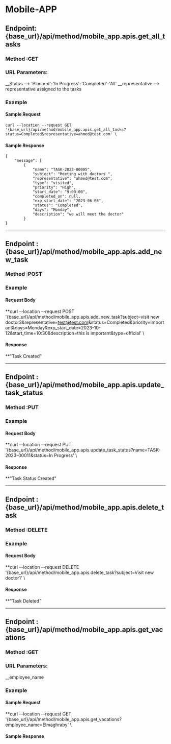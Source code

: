 # Mobile-APP
## Endpoint:{base_url}/api/method/mobile_app.apis.get_all_tasks
### Method :GET

### URL Parameters:
__Status --> 'Planned'-'In Progress'-'Completed'-'All'
__representative  --> representative assigned to the tasks

### Example
#### Sample Request
```
curl --location --request GET '{base_url}/api/method/mobile_app.apis.get_all_tasks?status=Completed&representative=ahmed@test.com' \
```
#### Sample Response
```
{
    "message": [
        {
            "name": "TASK-2023-00005",
            "subject": "Meeting with doctors ",
            "representative": "ahmed@test.com",
            "type": "visited",
            "priority": "High",
            "start_date": "9:00:00",
            "completed_on": null,
            "exp_start_date": "2023-06-08",
            "status": "Completed",
            "days": "Monday",
            "description": "we will meet the doctor"
        }
}
```
____________________________________________________________________________________________________________________________
## Endpoint :{base_url}/api/method/mobile_app.apis.add_new_task
### Method :POST

### Example
#### Request Body
**curl --location --request POST '{base_url}/api/method/mobile_app.apis.add_new_task?subject=visit new doctor3&representative=test@test.com&status=Completed&priority=Important&days=Monday&exp_start_date=2023-10-12&start_time=10:30&description=this is important&type=official' \
#### Response
 **"Task Created"
 
 ____________________________________________________________________________________________________________________________
 ## Endpoint :{base_url}/api/method/mobile_app.apis.update_task_status
 ### Method :PUT
 
 ### Example
 #### Request Body
 **curl --location --request PUT '{base_url}/api/method/mobile_app.apis.update_task_status?name=TASK-2023-00011&status=In Progress' \
#### Response
**"Task Status Created"

____________________________________________________________________________________________________________________________
## Endpoint :{base_url}/api/method/mobile_app.apis.delete_task
### Method :DELETE

### Example
#### Request Body
**curl --location --request DELETE '{base_url}/api/method/mobile_app.apis.delete_task?subject=Visit new doctor1' \
#### Response
**"Task Deleted"
______________________________________________________________________________________________________________________________
## Endpoint :{base_url}/api/method/mobile_app.apis.get_vacations
### Method :GET
### URL Parameters:
__employee_name

### Example
#### Sample Request
**curl --location --request GET '{base_url}/api/method/mobile_app.apis.get_vacations?employee_name=Elmaghraby' \

#### Sample Response

